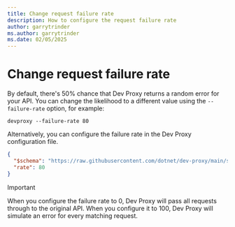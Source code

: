 ```yaml
---
title: Change request failure rate
description: How to configure the request failure rate
author: garrytrinder
ms.author: garrytrinder
ms.date: 02/05/2025
---
```


# Change request failure rate

By default, there's 50% chance that Dev Proxy returns a random error for your API. You can change the likelihood to a different value using the `--failure-rate` option, for example:

```console
devproxy --failure-rate 80
```

Alternatively, you can configure the failure rate in the Dev Proxy configuration file.

```json
{
  "$schema": "https://raw.githubusercontent.com/dotnet/dev-proxy/main/schemas/v0.29.0/rc.schema.json",
  "rate": 80
}
```

> [!IMPORTANT]
> When you configure the failure rate to 0, Dev Proxy will pass all requests through to the original API. When you configure it to 100, Dev Proxy will simulate an error for every matching request.

